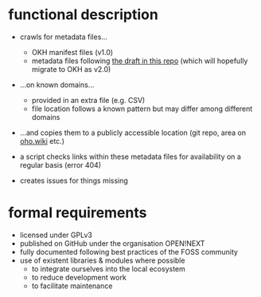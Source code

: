 # functional description

- crawls for metadata files…
  - OKH manifest files (v1.0)
  - metadata files following [the draft in this repo](OSH_metadata.md) (which will hopefully migrate to OKH as v2.0)
- …on known domains…
  - provided in an extra file (e.g. CSV)
  - file location follows a known pattern but may differ among different domains
- …and copies them to a publicly accessible location (git repo, area on [oho.wiki](en.oho.wiki) etc.)

- a script checks links within these metadata files for availability on a regular basis (error 404)
- creates issues for things missing

# formal requirements

- licensed under GPLv3
- published on GitHub under the organisation OPEN!NEXT
- fully documented following best practices of the FOSS community
- use of existent libraries & modules where possible
  - to integrate ourselves into the local ecosystem
  - to reduce development work
  - to facilitate maintenance